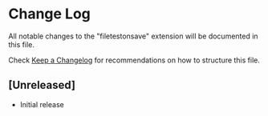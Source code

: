 # Change Log

All notable changes to the "filetestonsave" extension will be documented in this file.

Check [Keep a Changelog](http://keepachangelog.com/) for recommendations on how to structure this file.

## [Unreleased]

- Initial release